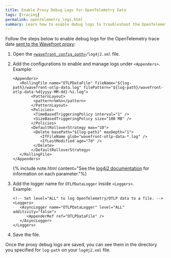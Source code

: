 ```yaml
---
title: Enable Proxy Debug Logs for OpenTelemetry Data
tags: [tracing]
permalink: opentelemetry_logs.html
summary: Learn how to enable debug logs to troubleshoot the OpenTelemetry data.
---
```


Follow the steps below to enable debug logs for the OpenTelemetry trace data [sent to the Wavefront proxy](opentelemetry_overview.html):

1. Open the [`<wavefront_config_path>`](proxies_configuring.html#proxy-file-paths)`/log4j2.xml` file.
2. Add the configurations to enable and manage logs under `<Appenders>`.<br/>
  Example:

    ```
    <Appenders>
       <RollingFile name="OTLPDataFile" fileName="${log-path}/wavefront-otlp-data.log" filePattern="${log-path}/wavefront-otlp-data-%d{yyyy-MM-dd}-%i.log">
         	<PatternLayout>
             <pattern>%m%n</pattern>
         	</PatternLayout>
         	<Policies>
             <TimeBasedTriggeringPolicy interval="1" />
             <SizeBasedTriggeringPolicy size="100 MB" />
         	</Policies>
         	<DefaultRolloverStrategy max="10">
             <Delete basePath="${log-path}" maxDepth="1">
                <IfFileName glob="wavefront-otlp-data-*.log" />
               	<IfLastModified age="7d" />
             </Delete>
         	</DefaultRolloverStrategy>
       </RollingFile>
    </Appenders>
    ```
    {% include note.html content="See the [log4j2 documentation](https://logging.apache.org/log4j/2.x/manual/appenders.html) for information on each parameter."%}

3. Add the logger name for `OTLPDataLogger` inside `<Loggers>`.<br/>
    Example:

      ```
      <!-- Set level="ALL" to log OpenTelemetry/OTLP data to a file. -->
      <Loggers>
         <AsyncLogger name="OTLPDataLogger" level="ALL" additivity="false">
            <AppenderRef ref="OTLPDataFile" />
         </AsyncLogger>
      </Loggers>
      ```
4. Save the file.

Once the proxy debug logs are saved, you can see them in the directory you specified for `log-path` on your `log4j2.xml` file.
